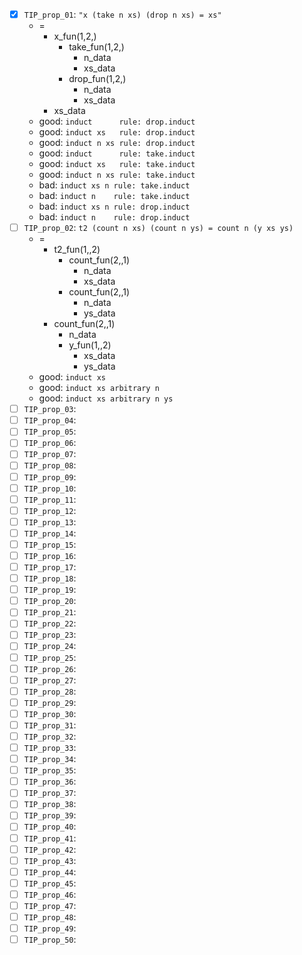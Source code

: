 - [X] `TIP_prop_01`: `"x (take n xs) (drop n xs) = xs"`
   - =
      - x_fun(1,2,)
         - take_fun(1,2,)
            - n_data
            - xs_data 
         - drop_fun(1,2,)
            - n_data
            - xs_data
      - xs_data
   - good: `induct      rule: drop.induct`
   - good: `induct xs   rule: drop.induct`
   - good: `induct n xs rule: drop.induct`
   - good: `induct      rule: take.induct`
   - good: `induct xs   rule: take.induct`
   - good: `induct n xs rule: take.induct`
   - bad:  `induct xs n rule: take.induct`
   - bad:  `induct n    rule: take.induct`
   - bad:  `induct xs n rule: drop.induct`
   - bad:  `induct n    rule: drop.induct`
- [ ] `TIP_prop_02`: `t2 (count n xs) (count n ys) = count n (y xs ys)`
   - =
      - t2_fun(1,,2)
         - count_fun(2,,1)
            - n_data
            - xs_data
         - count_fun(2,,1)
            - n_data
            - ys_data
      - count_fun(2,,1)
         - n_data
         - y_fun(1,,2)
            - xs_data
            - ys_data
   - good: `induct xs`
   - good: `induct xs arbitrary n`
   - good: `induct xs arbitrary n ys`
- [ ] `TIP_prop_03`:
- [ ] `TIP_prop_04`:
- [ ] `TIP_prop_05`:
- [ ] `TIP_prop_06`:
- [ ] `TIP_prop_07`:
- [ ] `TIP_prop_08`:
- [ ] `TIP_prop_09`:
- [ ] `TIP_prop_10`:
- [ ] `TIP_prop_11`:
- [ ] `TIP_prop_12`:
- [ ] `TIP_prop_13`:
- [ ] `TIP_prop_14`:
- [ ] `TIP_prop_15`:
- [ ] `TIP_prop_16`:
- [ ] `TIP_prop_17`:
- [ ] `TIP_prop_18`:
- [ ] `TIP_prop_19`:
- [ ] `TIP_prop_20`:
- [ ] `TIP_prop_21`:
- [ ] `TIP_prop_22`:
- [ ] `TIP_prop_23`:
- [ ] `TIP_prop_24`:
- [ ] `TIP_prop_25`:
- [ ] `TIP_prop_26`:
- [ ] `TIP_prop_27`:
- [ ] `TIP_prop_28`:
- [ ] `TIP_prop_29`:
- [ ] `TIP_prop_30`:
- [ ] `TIP_prop_31`:
- [ ] `TIP_prop_32`:
- [ ] `TIP_prop_33`:
- [ ] `TIP_prop_34`:
- [ ] `TIP_prop_35`:
- [ ] `TIP_prop_36`:
- [ ] `TIP_prop_37`:
- [ ] `TIP_prop_38`:
- [ ] `TIP_prop_39`:
- [ ] `TIP_prop_40`:
- [ ] `TIP_prop_41`:
- [ ] `TIP_prop_42`:
- [ ] `TIP_prop_43`:
- [ ] `TIP_prop_44`:
- [ ] `TIP_prop_45`:
- [ ] `TIP_prop_46`:
- [ ] `TIP_prop_47`:
- [ ] `TIP_prop_48`:
- [ ] `TIP_prop_49`:
- [ ] `TIP_prop_50`:

